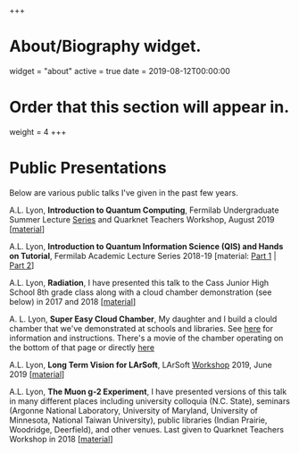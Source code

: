 +++
# About/Biography widget.
widget = "about"
active = true
date = 2019-08-12T00:00:00

# Order that this section will appear in.
weight = 4
+++

# Public Presentations

Below are various public talks I've given in the past few years. 

A.L. Lyon, **Introduction to Quantum Computing**, Fermilab Undergraduate Summer Lecture <a href="https://indico.fnal.gov/event/21067/other-view?view=standard">Series</a> and Quarknet Teachers Workshop, August 2019 [<a href="https://indico.fnal.gov/event/21067/contribution/14/material/slides/0.pdf">material</a>]

A.L. Lyon, **Introduction to Quantum Information Science (QIS) and Hands on Tutorial**, Fermilab Academic Lecture Series 2018-19 [material: <a href="https://github.com/lyon-fnal/qc-tutorial-fnal#viewing-the-notebooks-read-only-and-non-interactive">Part 1</a> | <a href="https://indico.fnal.gov/event/19302/material/slides/1.pdf">Part 2</a>]

A.L. Lyon, **Radiation**, I have presented this talk to the Cass Junior High School 8th grade class along with a cloud chamber demonstration (see below) in 2017 and 2018 [<a href="https://drive.google.com/file/d/1RhvbmKvayRw0qToYB_Lt1C8c3BI4qZi1/view?usp=sharing">material</a>]

A. L. Lyon, **Super Easy Cloud Chamber**, My daughter and I build a clould chamber that we've demonstrated at schools and libraries. See <a href="https://github.com/lyon-fnal/cloud-chamber/blob/master/README.md">here</a> for information and instructions. There's a movie of the chamber operating on the bottom of that page or directly <a href="https://www.youtube.com/watch?v=cFG3P-VRK4E">here</a>

A.L. Lyon, **Long Term Vision for LArSoft**, LArSoft <a href="">Workshop</a> 2019, June 2019 [<a href="https://indico.fnal.gov/event/20453/session/9/contribution/16/material/slides/0.pdf">material</a>]

A.L. Lyon, **The Muon g-2 Experiment**, I have presented versions of this talk in many different places including university colloquia (N.C. State), seminars (Argonne National Laboratory, University of Maryland, University of Minnesota, National Taiwan University), public libraries (Indian Prairie, Woodridge, Deerfield), and other venues. Last given to Quarknet Teachers Workshop in 2018 [<a href="https://gm2-docdb.fnal.gov/cgi-bin/private/RetrieveFile?docid=13158&filename=quarknet2018.pdf&version=1">material</a>]
